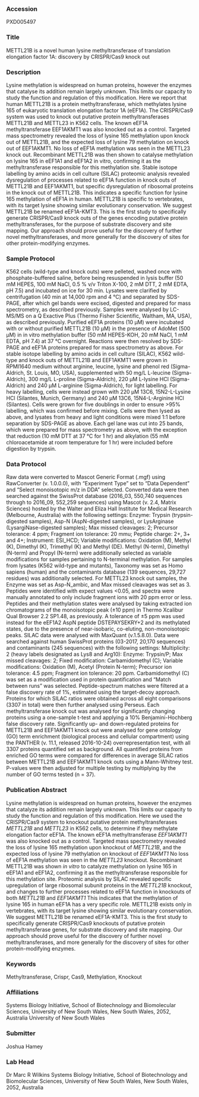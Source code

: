 ### Accession
PXD005497

### Title
METTL21B is a novel human lysine methyltransferase of translation elongation factor 1A: discovery by CRISPR/Cas9 knock out

### Description
Lysine methylation is widespread on human proteins, however the enzymes that catalyse its addition remain largely unknown. This limits our capacity to study the function and regulation of this modification. Here we report that human METTL21B is a protein methyltransferase, which methylates lysine 165 of eukaryotic translation elongation factor 1A (eEF1A). The CRISPR/Cas9 system was used to knock out putative protein methyltransferases METTL21B and METTL23 in K562 cells. The known eEF1A methyltransferase EEF1AKMT1 was also knocked out as a control. Targeted mass spectrometry revealed the loss of lysine 165 methylation upon knock out of METTL21B, and the expected loss of lysine 79 methylation on knock out of EEF1AKMT1. No loss of eEF1A methylation was seen in the METTL23 knock out. Recombinant METTL21B was then shown to catalyse methylation on lysine 165 in eEF1A1 and eEF1A2 in vitro, confirming it as the methyltransferase responsible for this methylation site. Stable isotope labelling by amino acids in cell culture (SILAC) proteomic analysis revealed dysregulation of processes related to eEF1A function in knock outs of METTL21B and EEF1AKMT1, but specific dysregulation of ribosomal proteins in the knock out of METTL21B. This indicates a specific function for lysine 165 methylation of eEF1A in human. METTL21B is specific to vertebrates, with its target lysine showing similar evolutionary conservation. We suggest METTL21B be renamed eEF1A-KMT3. This is the first study to specifically generate CRISPR/Cas9 knock outs of the genes encoding putative protein methyltransferases, for the purpose of substrate discovery and site mapping. Our approach should prove useful for the discovery of further novel methyltransferases, and more generally for the discovery of sites for other protein-modifying enzymes.

### Sample Protocol
K562 cells (wild-type and knock outs) were pelleted, washed once with phosphate-buffered saline, before being resuspended in lysis buffer (50 mM HEPES, 100 mM NaCl, 0.5 % v/v Triton X-100, 2 mM DTT, 2 mM EDTA, pH 7.5) and incubated on ice for 30 min. Lysates were clarified by centrifugation (40 min at 14,000 rpm and 4 °C) and separated by SDS-PAGE, after which gel bands were excised, digested and prepared for mass spectrometry, as described previously. Samples were analysed by LC-MS/MS on a Q Exactive Plus (Thermo Fisher Scientific, Waltham, MA, USA), as described previously. Purified eEF1A proteins (10 μM) were incubated with or without purified METTL21B (10 μM) in the presence of AdoMet (500 μM) in in vitro methylation buffer (50 mM HEPES-KOH, 20 mM NaCl, 1 mM EDTA, pH 7.4) at 37 °C overnight. Reactions were then resolved by SDS-PAGE and eEF1A proteins prepared for mass spectrometry as above. For stable isotope labelling by amino acids in cell culture (SILAC), K562 wild-type and knock outs of METTL21B and EEF1AKMT1 were grown in RPMI1640 medium without arginine, leucine, lysine and phenol red (Sigma-Aldrich, St. Louis, MO, USA), supplemented with 50 mg/L L-leucine (Sigma-Aldrich), 300 mg/L L-proline (Sigma-Aldrich), 220 μM L-lysine HCl (Sigma-Aldrich) and 240 μM L-arginine (Sigma-Aldrich), for light labelling. For heavy labelling, cells were instead grown with 220 μM 13C6, 15N2-L-Lysine HCl (Silantes, Munich, Germany) and 240 μM 13C6, 15N4-L-Arginine HCl (Silantes). Cells were grown for five doublings in order to ensure >95% labelling, which was confirmed before mixing. Cells were then lysed as above, and lysates from heavy and light conditions were mixed 1:1 before separation by SDS-PAGE as above. Each gel lane was cut into 25 bands, which were prepared for mass spectrometry as above, with the exception that reduction (10 mM DTT at 37 °C for 1 hr) and alkylation (55 mM chloroacetamide at room temperature for 1 hr) were included before digestion by trypsin.

### Data Protocol
Raw data were converted to Mascot Generic Format (.mgf) using RawConverter (v. 1.0.0.0), with “Experiment Type” set to “Data Dependent” and “Select monoisotopic m/z in DDA” selected. Converted data were then searched against the SwissProt database (2016_03, 550,740 sequences through to 2016_09, 552,259 sequences) using Mascot (v. 2.4, Matrix Sciences) hosted by the Walter and Eliza Hall Institute for Medical Research (Melbourne, Australia) with the following settings: Enzyme: Trypsin (trypsin-digested samples), Asp-N (AspN-digested samples), or LysArginase (LysargiNase-digested samples); Max missed cleavages: 2; Precursor tolerance: 4 ppm; Fragment ion tolerance: 20 mmu; Peptide charge: 2+, 3+ and 4+; Instrument: ESI_HCD; Variable modifications: Oxidation (M), Methyl (K), Dimethyl (K), Trimethyl (K) and Methyl (DE). Methyl (N-term), Dimethyl (N-term) and Propyl (N-term) were additionally selected as variable modifications for samples pertaining to N-terminal methylation. For samples from lysates (K562 wild-type and mutants), Taxonomy was set as Homo sapiens (human) and the contaminants database (139 sequences, 29,727 residues) was additionally selected. For METTL23 knock out samples, the Enzyme was set as Asp-N_ambic, and Max missed cleavages was set as 3. Peptides were identified with expect values <0.05, and spectra were manually annotated to only include fragment ions with 20 ppm error or less. Peptides and their methylation states were analysed by taking extracted ion chromatograms of the monoisotopic peak (±10 ppm) in Thermo Xcalibur Qual Browser 2.2 SP1.48, as previously. A tolerance of ±5 ppm was used instead for the eEF1A2 AspN peptide DSTEPAYSEKRY+2 and its methylated states, due to the presence of near-isobaric, co-eluting, non-monoisotopic peaks. SILAC data were analysed with MaxQuant (v.1.5.8.0). Data were searched against human SwissProt proteins (03-2017, 20,170 sequences) and contaminants (245 sequences) with the following settings: Multiplicity: 2 (heavy labels designated as Lys8 and Arg10): Enzyme: Trypsin/P; Max missed cleavages: 2; Fixed modification: Carbamidomethyl (C); Variable modifications: Oxidation (M), Acetyl (Protein N-term); Precursor ion tolerance: 4.5 ppm; Fragment ion tolerance: 20 ppm. Carbamidomethyl (C) was set as a modification used in protein quantification and “Match between runs” was selected. Peptide-spectrum matches were filtered at a false discovery rate of 1%, estimated using the target-decoy approach. Proteins for which SILAC ratios were obtained across all eight comparisons (3307 in total) were then further analysed using Perseus. Each methyltransferase knock out was analysed for significantly changing proteins using a one-sample t-test and applying a 10% Benjamini-Hochberg false discovery rate. Significantly up- and down-regulated proteins for METTL21B and EEF1AKMT1 knock out were analysed for gene ontology (GO) term enrichment (biological process and cellular compartment) using the PANTHER (v. 11.1, released 2016-10-24) overrepresentation test, with all 3307 proteins quantified set as background. All quantified proteins from enriched GO terms were compared for differences in average SILAC ratios between METTL21B and EEF1AKMT1 knock outs using a Mann-Whitney test. P-values were then adjusted for multiple testing by multiplying by the number of GO terms tested (n = 37).

### Publication Abstract
Lysine methylation is widespread on human proteins, however the enzymes that catalyze its addition remain largely unknown. This limits our capacity to study the function and regulation of this modification. Here we used the CRISPR/Cas9 system to knockout putative protein methyltransferases <i>METTL21B</i> and <i>METTL23</i> in K562 cells, to determine if they methylate elongation factor eEF1A. The known eEF1A methyltransferase <i>EEF1AKMT1</i> was also knocked out as a control. Targeted mass spectrometry revealed the loss of lysine 165 methylation upon knockout of <i>METTL21B</i>, and the expected loss of lysine 79 methylation on knockout of <i>EEF1AKMT1</i> No loss of eEF1A methylation was seen in the <i>METTL23</i> knockout. Recombinant METTL21B was shown <i>in vitro</i> to catalyze methylation on lysine 165 in eEF1A1 and eEF1A2, confirming it as the methyltransferase responsible for this methylation site. Proteomic analysis by SILAC revealed specific upregulation of large ribosomal subunit proteins in the <i>METTL21B</i> knockout, and changes to further processes related to eEF1A function in knockouts of both <i>METTL21B</i> and <i>EEF1AKMT1</i> This indicates that the methylation of lysine 165 in human eEF1A has a very specific role. METTL21B exists only in vertebrates, with its target lysine showing similar evolutionary conservation. We suggest METTL21B be renamed eEF1A-KMT3. This is the first study to specifically generate CRISPR/Cas9 knockouts of putative protein methyltransferase genes, for substrate discovery and site mapping. Our approach should prove useful for the discovery of further novel methyltransferases, and more generally for the discovery of sites for other protein-modifying enzymes.

### Keywords
Methyltransferase, Crispr, Cas9, Methylation, Knockout

### Affiliations
Systems Biology Initiative, School of Biotechnology and Biomolecular Sciences, University of New South Wales, New South Wales, 2052, Australia
University of New South Wales

### Submitter
Joshua Hamey

### Lab Head
Dr Marc R Wilkins
Systems Biology Initiative, School of Biotechnology and Biomolecular Sciences, University of New South Wales, New South Wales, 2052, Australia


